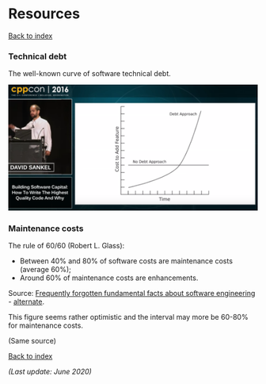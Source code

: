 # Resources

[Back to index](index-research.md)

### Technical debt

The well-known curve of software technical debt.

![Technical debt](../images/cppconference-sankel-technicaldebt.png)

### Maintenance costs

The rule of 60/60 (Robert L. Glass):

  * Between 40% and 80% of software costs are maintenance costs (average 60%);
  * Around 60% of maintenance costs are enhancements.

Source: [Frequently forgotten fundamental facts about software engineering](https://denetria.wordpress.com/2008/10/09/frequently-forgotten-fundamental-facts-about-software-engineering/) - [alternate](../pdf/2008-FrequentlyForgottenFundamentalFactsAboutSoftwareEngineering.pdf).

This figure seems rather optimistic and the interval may more be 60-80% for maintenance costs.

(Same source)

[Back to index](index-research.md)

*(Last update: June 2020)*
